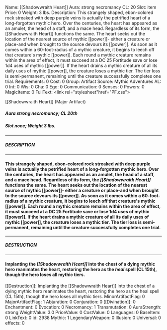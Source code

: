Name: [[Shadowwraith Heart]]
Aura: strong necromancy
CL: 20
Slot: item
Price: 0
Weight: 3 lbs.
Description: This strangely shaped, ebon-colored rock streaked with deep purple veins is actually the petrified heart of a long-forgotten mythic hero. Over the centuries, the heart has appeared as an amulet, the head of a staff, and a mace head. Regardless of its form, the [[Shadowwraith Heart]] functions the same. The heart seeks out the location of the nearest source of mythic [[power]]- either a creature or place-and when brought to the source devours its [[power]]. As soon as it comes within a 60-foot-radius of a mythic creature, it begins to leech off that creature's mythic [[power]]. Each round a mythic creature remains within the area of effect, it must succeed at a DC 25 Fortitude save or lose 1d4 uses of mythic [[power]]. If the heart drains a mythic creature of all its daily uses of mythic [[power]], the creature loses a mythic tier. The tier loss is semi-permanent, remaining until the creature successfully completes one trial.
Requirements: 0
Cost: 0
Group: Artifact
Source: Mythic Adventures
AL: 0
Int: 0
Wis: 0
Cha: 0
Ego: 0
Communication: 0
Senses: 0
Powers: 0
MagicItems: 0
FullText: <link rel="stylesheet"href="PF.css"><div class="heading"><p class="alignleft">[[Shadowwraith Heart]] (Major Artifact)</p><div style="clear: both;"></div></div><div><h5><b>Aura </b>strong necromancy; <b>CL </b>20th</h5><h5><b>Slot </b>none; <b>Weight </b>3 lbs.</h5></div><hr/><div><h5><b>DESCRIPTION</b></h5></div><hr/><div><h4><p>This strangely shaped, ebon-colored rock streaked with deep purple veins is actually the petrified heart of a long-forgotten mythic hero. Over the centuries, the heart has appeared as an amulet, the head of a staff, and a mace head. Regardless of its form, the <i>[[Shadowwraith Heart]]</i> functions the same. The heart seeks out the location of the nearest source of mythic [[power]]- either a creature or place-and when brought to the source devours its [[power]]. As soon as it comes within a 60-foot-radius of a mythic creature, it begins to leech off that creature's mythic [[power]]. Each round a mythic creature remains within the area of effect, it must succeed at a DC 25 Fortitude save or lose 1d4 uses of mythic [[power]]. If the heart drains a mythic creature of all its daily uses of mythic [[power]], the creature loses a mythic tier. The tier loss is semi-permanent, remaining until the creature successfully completes one trial.</p></h4></div><hr/><div><h5><b>DESTRUCTION</b></h5></div><hr/><div><h4><p>Implanting the <i>[[Shadowwraith Heart]]</i> into the chest of a dying mythic hero reanimates the heart, restoring the hero as the <i>heal</i> spell (CL 15th), though the hero loses all mythic tiers.</p></h4></div>
[[Destruction]]: Implanting the [[Shadowwraith Heart]] into the chest of a dying mythic hero reanimates the heart, restoring the hero as the heal spell (CL 15th), though the hero loses all mythic tiers.
MinorArtifactFlag: 0
MajorArtifactFlag: 1
Abjuration: 0
Conjuration: 0
[[Divination]]: 0
Enchantment: 0
Evocation: 0
Necromancy: 1
Transmutation: 0
AuraStrength: strong
WeightValue: 3.0
PriceValue: 0
CostValue: 0
Languages: 0
BaseItem: 0
LinkText: 0
id: 2938
Mythic: 1
LegendaryWeapon: 0
Illusion: 0
Universal: 0
effects: 0

